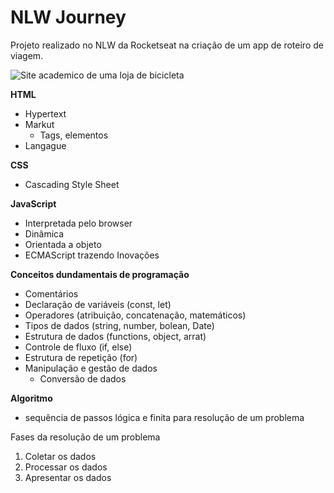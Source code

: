 # NLW Journey 

Projeto realizado no NLW da Rocketseat na criação de um app de roteiro de viagem.

![Site academico de uma loja de bicicleta](https://s3-alpha.figma.com/hub/file/6136207241/4e73b804-49a3-4bbf-896a-8b9dfeba02db-cover.png)

**HTML** 
- Hypertext
- Markut
    - Tags, elementos
- Langague

**CSS**
- Cascading Style Sheet

**JavaScript**
- Interpretada pelo browser
- Dinâmica
- Orientada a objeto
- ECMAScript trazendo Inovações

**Conceitos dundamentais de programação** 

- Comentários
- Declaração de variáveis (const, let)
- Operadores (atribuição, concatenação, matemáticos)
- Tipos de dados (string, number, bolean, Date)
- Estrutura de dados (functions, object, arrat)
- Controle de fluxo (if, else)
- Estrutura de repetição (for)
- Manipulação e gestão de dados
    - Conversão de dados
 
**Algoritmo**
- sequência de passos lógica e finita para resolução de um problema

Fases da resolução de um problema
01. Coletar os dados
02. Processar os dados
03. Apresentar os dados
